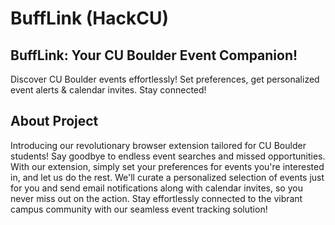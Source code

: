 # BuffLink (HackCU)

## BuffLink: Your CU Boulder Event Companion!

Discover CU Boulder events effortlessly! Set preferences, get personalized event alerts & calendar invites. Stay connected!

## About Project

Introducing our revolutionary browser extension tailored for CU Boulder students! Say goodbye to endless event searches and missed opportunities. With our extension, simply set your preferences for events you're interested in, and let us do the rest. We'll curate a personalized selection of events just for you and send email notifications along with calendar invites, so you never miss out on the action. Stay effortlessly connected to the vibrant campus community with our seamless event tracking solution!

